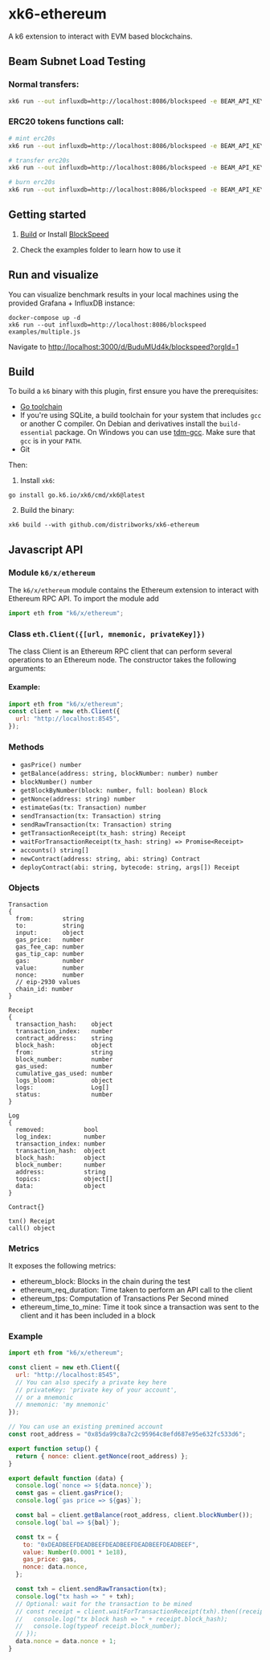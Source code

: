 # xk6-ethereum

A k6 extension to interact with EVM based blockchains.

## Beam Subnet Load Testing

### Normal transfers:

```bash
xk6 run --out influxdb=http://localhost:8086/blockspeed -e BEAM_API_KEY=<YOUR_API_KEY> scripts/nativeTransfer.js
```

### ERC20 tokens functions call:

```bash
# mint erc20s
xk6 run --out influxdb=http://localhost:8086/blockspeed -e BEAM_API_KEY=<YOUR_API_KEY> scripts/ERC20/ERC20mint.js

# transfer erc20s
xk6 run --out influxdb=http://localhost:8086/blockspeed -e BEAM_API_KEY=<YOUR_API_KEY> scripts/ERC20/ERC20transfer.js

# burn erc20s
xk6 run --out influxdb=http://localhost:8086/blockspeed -e BEAM_API_KEY=<YOUR_API_KEY> scripts/ERC20/ERC20burn.js
```

## Getting started

1. [Build](#build) or Install [BlockSpeed](https://github.com/distribworks/blockspeed)

2. Check the examples folder to learn how to use it

## Run and visualize

You can visualize benchmark results in your local machines using the provided Grafana + InfluxDB instance:

```
docker-compose up -d
xk6 run --out influxdb=http://localhost:8086/blockspeed examples/multiple.js
```

Navigate to [http://localhost:3000/d/BuduMUd4k/blockspeed?orgId=1](http://localhost:3000/d/BuduMUd4k/blockspeed?orgId=1)

## Build

To build a `k6` binary with this plugin, first ensure you have the prerequisites:

- [Go toolchain](https://go101.org/article/go-toolchain.html)
- If you're using SQLite, a build toolchain for your system that includes `gcc` or
  another C compiler. On Debian and derivatives install the `build-essential`
  package. On Windows you can use [tdm-gcc](https://jmeubank.github.io/tdm-gcc/).
  Make sure that `gcc` is in your `PATH`.
- Git

Then:

1. Install `xk6`:

```shell
go install go.k6.io/xk6/cmd/xk6@latest
```

2. Build the binary:

```shell
xk6 build --with github.com/distribworks/xk6-ethereum
```

## Javascript API

### Module `k6/x/ethereum`

The `k6/x/ethereum` module contains the Ethereum extension to interact with Ethereum RPC API. To import the module add

```javascript
import eth from "k6/x/ethereum";
```

### Class `eth.Client({[url, mnemonic, privateKey]})`

The class Client is an Ethereum RPC client that can perform several operations to an Ethereum node. The constructor takes the following arguments:

#### Example:

```javascript
import eth from "k6/x/ethereum";
const client = new eth.Client({
  url: "http://localhost:8545",
});
```

### Methods

- `gasPrice() number`
- `getBalance(address: string, blockNumber: number) number`
- `blockNumber() number`
- `getBlockByNumber(block: number, full: boolean) Block`
- `getNonce(address: string) number`
- `estimateGas(tx: Transaction) number`
- `sendTransaction(tx: Transaction) string`
- `sendRawTransaction(tx: Transaction) string`
- `getTransactionReceipt(tx_hash: string) Receipt`
- `waitForTransactionReceipt(tx_hash: string) => Promise<Receipt>`
- `accounts() string[]`
- `newContract(address: string, abi: string) Contract`
- `deployContract(abi: string, bytecode: string, args[]) Receipt`

### Objects

```
Transaction
{
  from:        string
  to:          string
  input:       object
  gas_price:   number
  gas_fee_cap: number
  gas_tip_cap: number
  gas:         number
  value:       number
  nonce:       number
  // eip-2930 values
  chain_id: number
}
```

```
Receipt
{
  transaction_hash:    object
  transaction_index:   number
  contract_address:    string
  block_hash:          object
  from:                string
  block_number:        number
  gas_used:            number
  cumulative_gas_used: number
  logs_bloom:          object
  logs:                Log[]
  status:              number
}
```

```
Log
{
  removed:           bool
  log_index:         number
  transaction_index: number
  transaction_hash:  object
  block_hash:        object
  block_number:      number
  address:           string
  topics:            object[]
  data:              object
}
```

```
Contract{}

txn() Receipt
call() object
```

### Metrics

It exposes the following metrics:

- ethereum_block: Blocks in the chain during the test
- ethereum_req_duration: Time taken to perform an API call to the client
- ethereum_tps: Computation of Transactions Per Second mined
- ethereum_time_to_mine: Time it took since a transaction was sent to the client and it has been included in a block

### Example

```javascript
import eth from "k6/x/ethereum";

const client = new eth.Client({
  url: "http://localhost:8545",
  // You can also specify a private key here
  // privateKey: 'private key of your account',
  // or a mnemonic
  // mnemonic: 'my mnemonic'
});

// You can use an existing premined account
const root_address = "0x85da99c8a7c2c95964c8efd687e95e632fc533d6";

export function setup() {
  return { nonce: client.getNonce(root_address) };
}

export default function (data) {
  console.log(`nonce => ${data.nonce}`);
  const gas = client.gasPrice();
  console.log(`gas price => ${gas}`);

  const bal = client.getBalance(root_address, client.blockNumber());
  console.log(`bal => ${bal}`);

  const tx = {
    to: "0xDEADBEEFDEADBEEFDEADBEEFDEADBEEFDEADBEEF",
    value: Number(0.0001 * 1e18),
    gas_price: gas,
    nonce: data.nonce,
  };

  const txh = client.sendRawTransaction(tx);
  console.log("tx hash => " + txh);
  // Optional: wait for the transaction to be mined
  // const receipt = client.waitForTransactionReceipt(txh).then((receipt) => {
  //   console.log("tx block hash => " + receipt.block_hash);
  //   console.log(typeof receipt.block_number);
  // });
  data.nonce = data.nonce + 1;
}
```
